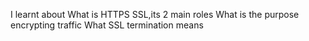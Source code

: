 I learnt about What is HTTPS SSL,its 2 main roles
What is the purpose encrypting traffic
What SSL termination means
